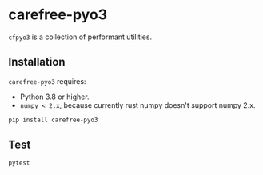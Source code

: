 # carefree-pyo3

`cfpyo3` is a collection of performant utilities.

## Installation

`carefree-pyo3` requires:
- Python 3.8 or higher.
- `numpy < 2.x`, because currently rust numpy doesn't support numpy 2.x.

```bash
pip install carefree-pyo3
```

## Test

```bash
pytest
```
